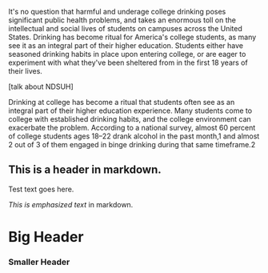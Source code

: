 It's no question that harmful and underage college drinking poses significant public health problems, and takes an enormous toll on the intellectual and social lives of students on campuses across the United States. Drinking has become ritual for America's college students, as many see it as an integral part of their higher education. Students either have seasoned drinking habits in place upon entering college, or are eager to experiment with what they've been sheltered from in the first 18 years of their lives. 

[talk about NDSUH]


Drinking at college has become a ritual that students often see as an integral part of their higher education
experience. Many students come to college
with established drinking habits, and the college
environment can exacerbate the problem. According to
a national survey, almost 60 percent of college students ages 18–22 drank alcohol in
the past month,1
 and almost 2 out of 3 of them engaged in binge drinking during that
same timeframe.2


## This is a header in markdown.
Test text goes here.

*This is emphasized text* in markdown.

# Big Header
### Smaller Header
